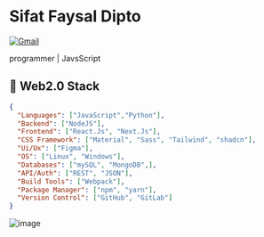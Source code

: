 # Sifat Faysal Dipto

[![Gmail](https://img.shields.io/badge/%20-Send%20Email-black?color=14171A&labelColor=ef5350&logo=gmail&logoColor=ffffff)](mailto:sifatfaysaldiptoe@gmail.com)

programmer | JavsScript

## 💎 Web2.0 Stack

```json
{
  "Languages": ["JavaScript","Python"],
  "Backend": ["NodeJS"],
  "Frontend": ["React.Js", "Next.Js"],
  "CSS Framework": ["Material", "Sass", "Tailwind", "shadcn"],
  "Ui/Ux": ["Figma"],
  "OS": ["Linux", "Windows"],
  "Databases": ["mySQL", "MongoDB",],
  "API/Auth": ["REST", "JSON"],
  "Build Tools": ["Webpack"],
  "Package Manager": ["npm", "yarn"],
  "Version Control": ["GitHub", "GitLab"]
}
```

![image](https://github.com/sifatfaysaldipto/sifatfaysaldipto/blob/main/deno-fan.gif)
